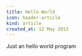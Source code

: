 ```yaml
---
title: Hello World
icon: header-article
kind: article
created_at: 12 May 2013
---
```

Just an hello world program
